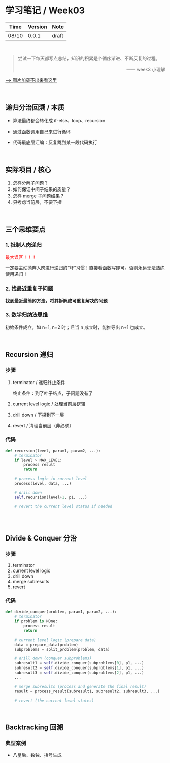 # 学习笔记 / Week03

|Time|Version|Note|
|---|---|---|
|08/10|0.0.1|draft|

<br/>

> 尝试一下每天都写点总结，知识的积累是个循序渐进、不断反复的过程。
> <p align="right">—— week3 小理解</p>

[--> 图片加载不出来看这里](https://blog.csdn.net/outman_1921/article/details/106595472)

<br/>

## 递归分治回溯 / 本质

- 算法最终都会转化成 if-else、loop、recursion

- 通过函数调用自己来进行循环

- 代码最底层汇编：反复跳到某一段代码执行

<br/>

## 实际项目 / 核心

1. 怎样分解子问题？
2. 如何保证中间子结果的质量？
3. 怎样 merge 子问题结果？
4. 只考虑当前层，不要下探

<br/>

## 三个思维要点

### 1. 抵制人肉递归

<font color="red">最大误区！！！</font>

一定要主动抛弃人肉进行递归的“坏”习惯！直接看函数写即可。否则永远无法熟练使用递归！

### 2. 找最近重复子问题

**找到最近最简的方法，将其拆解成可重复解决的问题**

### 3. 数学归纳法思维

初始条件成立，如 n=1, n=2 时；且当 n 成立时，能推导出 n+1 也成立。

<br/>

## Recursion 递归

### 步骤

1. terminator / 递归终止条件
 
    终止条件：到了叶子结点，子问题没有了

2. current level logic / 处理当前层逻辑 
3. drill down / 下探到下一层
4. revert / 清理当前层（非必须）

### 代码

```python
def recursion(level, param1, param2, ...):
    # terminator
    if level > MAX_LEVEL:
        process result
        return

    # process logic in current level
    process(level, data, ...)

    # drill down
    self.recursion(level+1, p1, ...)

    # revert the current level status if needed
    
```

<br/>

## Divide & Conquer 分治

### 步骤

1. terminator
2. current level logic
3. drill down
4. merge subresults
5. revert

### 代码

```python
def divide_conquer(problem, param1, param2, ...):
    # terminator
    if problem is NOne:
        process result
        return

    # current level logic (prepare data)
    data = prepare_data(problem)
    subproblems = split_problem(problem, data)

    # drill down (conquer subproblems)
    subresult1 = self.divide_conquer(subproblems[0], p1, ...)
    subresult2 = self.divide_conquer(subproblems[1], p1, ...)
    subresult3 = self.divide_conquer(subproblems[2], p1, ...)
    ...

    # merge subresults (process and generate the final result)
    result = process_result(subresult1, subresult2, subresult3, ...)

    # revert (the current level states)

```

<br/>

## Backtracking 回溯

### 典型案例

- 八皇后、数独、括号生成
